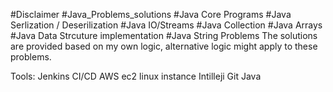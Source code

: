 
#Disclaimer
#Java_Problems_solutions
#Java Core Programs
#Java Serlization / Deserilization
#Java IO/Streams
#Java Collection
#Java Arrays
#Java Data Strcuture implementation 
#Java String Problems 
The solutions are provided based on my own logic, alternative logic might apply to these problems. 


Tools:
Jenkins CI/CD 
AWS ec2 linux instance
Intilleji
Git
Java

